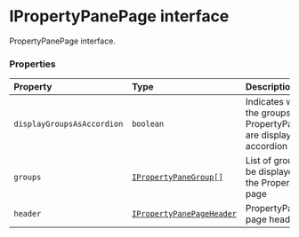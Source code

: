 # IPropertyPanePage interface





PropertyPanePage interface.


### Properties

| Property	   | Type	| Description|
|:-------------|:-------|:-----------|
|`displayGroupsAsAccordion`      | `boolean` | Indicates whether the groups on the PropertyPanePage are displayed as accordion or not |
|`groups`      | [`IPropertyPaneGroup[]`](../sp-client-preview/ipropertypanegroup.md) | List of groups to be displayed on the PropertyPane page |
|`header`      | [`IPropertyPanePageHeader`](../sp-client-preview/ipropertypanepageheader.md) | PropertyPane page header |





